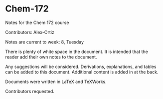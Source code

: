 # Chem-172
Notes for the Chem 172 course

Contributors: Alex-Ortiz

Notes are current to week: 8, Tuesday

There is plenty of white space in the document. It is intended that the reader add their own notes to the document.

Any suggestions will be considered. Derivations, explanations, and tables can be added to this document. Additional content is added in at the back.

Documents were written in LaTeX and TeXWorks.

Contributors requested.
